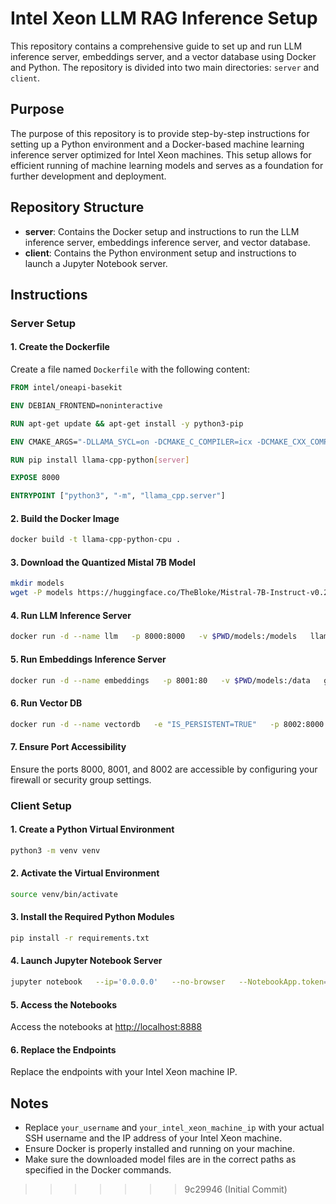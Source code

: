 # Intel Xeon LLM RAG Inference Setup

This repository contains a comprehensive guide to set up and run LLM inference server, embeddings server, and a vector database using Docker and Python. The repository is divided into two main directories: `server` and `client`.

## Purpose

The purpose of this repository is to provide step-by-step instructions for setting up a Python environment and a Docker-based machine learning inference server optimized for Intel Xeon machines. This setup allows for efficient running of machine learning models and serves as a foundation for further development and deployment.

## Repository Structure

- **server**: Contains the Docker setup and instructions to run the LLM inference server, embeddings inference server, and vector database.
- **client**: Contains the Python environment setup and instructions to launch a Jupyter Notebook server.

## Instructions

### Server Setup

#### 1. Create the Dockerfile
Create a file named `Dockerfile` with the following content:
```Dockerfile
FROM intel/oneapi-basekit

ENV DEBIAN_FRONTEND=noninteractive

RUN apt-get update && apt-get install -y python3-pip

ENV CMAKE_ARGS="-DLLAMA_SYCL=on -DCMAKE_C_COMPILER=icx -DCMAKE_CXX_COMPILER=icpx"

RUN pip install llama-cpp-python[server]

EXPOSE 8000

ENTRYPOINT ["python3", "-m", "llama_cpp.server"]
```

#### 2. Build the Docker Image
```sh
docker build -t llama-cpp-python-cpu .
```

#### 3. Download the Quantized Mistal 7B Model
```sh
mkdir models
wget -P models https://huggingface.co/TheBloke/Mistral-7B-Instruct-v0.2-GGUF/resolve/main/mistral-7b-instruct-v0.2.Q4_K_M.gguf
```

#### 4. Run LLM Inference Server
```sh
docker run -d --name llm   -p 8000:8000   -v $PWD/models:/models   llama-cpp-python-cpu   --model models/mistral-7b-instruct-v0.2.Q4_K_M.gguf   --host 0.0.0.0   --port 8000
```

#### 5. Run Embeddings Inference Server
```sh
docker run -d --name embeddings   -p 8001:80   -v $PWD/models:/data   ghcr.io/huggingface/text-embeddings-inference:cpu-1.4   --model-id BAAI/bge-large-en-v1.5
```

#### 6. Run Vector DB
```sh
docker run -d --name vectordb   -e "IS_PERSISTENT=TRUE"   -p 8002:8000   -v $PWD/models/data:/data   chromadb/chroma   --host 0.0.0.0   --port 8000
```

#### 7. Ensure Port Accessibility
Ensure the ports 8000, 8001, and 8002 are accessible by configuring your firewall or security group settings.

### Client Setup

#### 1. Create a Python Virtual Environment
```sh
python3 -m venv venv
```

#### 2. Activate the Virtual Environment
```sh
source venv/bin/activate
```

#### 3. Install the Required Python Modules
```sh
pip install -r requirements.txt
```

#### 4. Launch Jupyter Notebook Server
```sh
jupyter notebook   --ip='0.0.0.0'   --no-browser   --NotebookApp.token=''   --NotebookApp.password=''
```

#### 5. Access the Notebooks
Access the notebooks at [http://localhost:8888](http://localhost:8888)

#### 6. Replace the Endpoints
Replace the endpoints with your Intel Xeon machine IP.

## Notes
- Replace `your_username` and `your_intel_xeon_machine_ip` with your actual SSH username and the IP address of your Intel Xeon machine.
- Ensure Docker is properly installed and running on your machine.
- Make sure the downloaded model files are in the correct paths as specified in the Docker commands.
>>>>>>> 9c29946 (Initial Commit)
